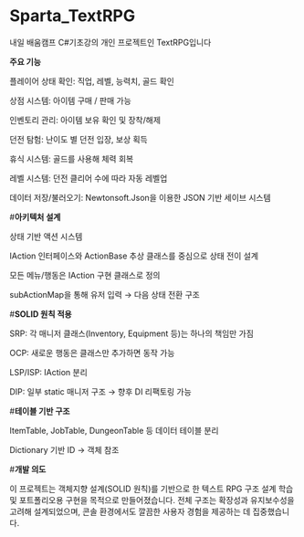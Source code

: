 # Sparta_TextRPG
내일 배움캠프 C#기초강의 개인 프로젝트인 TextRPG입니다


**주요 기능**


플레이어 상태 확인: 직업, 레벨, 능력치, 골드 확인

상점 시스템: 아이템 구매 / 판매 가능

인벤토리 관리: 아이템 보유 확인 및 장착/해제

던전 탐험: 난이도 별 던전 입장, 보상 획득

휴식 시스템: 골드를 사용해 체력 회복

레벨 시스템: 던전 클리어 수에 따라 자동 레벨업

데이터 저장/불러오기: Newtonsoft.Json을 이용한 JSON 기반 세이브 시스템


#**아키텍처 설계**


상태 기반 액션 시스템

IAction 인터페이스와 ActionBase 추상 클래스를 중심으로 상태 전이 설계

모든 메뉴/행동은 IAction 구현 클래스로 정의

subActionMap을 통해 유저 입력 → 다음 상태 전환 구조


#**SOLID 원칙 적용**


SRP: 각 매니저 클래스(Inventory, Equipment 등)는 하나의 책임만 가짐

OCP: 새로운 행동은 클래스만 추가하면 동작 가능

LSP/ISP: IAction 분리

DIP: 일부 static 매니저 구조 → 향후 DI 리팩토링 가능


#**테이블 기반 구조**


ItemTable, JobTable, DungeonTable 등 데이터 테이블 분리

Dictionary 기반 ID → 객체 참조


#**개발 의도**

이 프로젝트는 객체지향 설계(SOLID 원칙)를 기반으로 한 텍스트 RPG 구조 설계 학습 및 포트폴리오용 구현을 목적으로 만들어졌습니다. 전체 구조는 확장성과 유지보수성을 고려해 설계되었으며, 콘솔 환경에서도 깔끔한 사용자 경험을 제공하는 데 집중했습니다.
